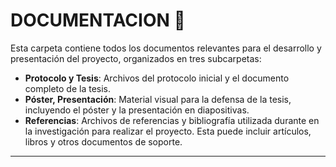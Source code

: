 # DOCUMENTACION 📄 

Esta carpeta contiene todos los documentos relevantes para el desarrollo y presentación del proyecto, organizados en tres subcarpetas:

- **Protocolo y Tesis**: Archivos del protocolo inicial y el documento completo de la tesis.
- **Póster, Presentación**: Material visual para la defensa de la tesis, incluyendo el póster y la presentación en diapositivas.
- **Referencias**: Archivos de referencias y bibliografía utilizada durante en la investigación para realizar el proyecto. Esta puede incluir artículos, libros y otros documentos de soporte.

---

